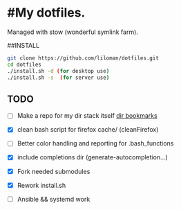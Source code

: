 
#My dotfiles. 
============

Managed with stow (wonderful symlink farm).

##INSTALL


```bash
git clone https://github.com/liloman/dotfiles.git 
cd dotfiles 
./install.sh -d (for desktop use)
./install.sh -s  (for server use)
```

## TODO
- [ ] Make a repo for my dir stack itself [dir bookmarks](http://vincent.bernat.im/en/blog/2015-zsh-directory-bookmarks.html)
- [x] clean bash script for firefox cache/ (cleanFirefox)
- [ ] Better color handling and reporting for .bash_functions
- [x] include completions dir (generate-autocompletion...)
- [x] Fork needed submodules
- [x] Rework install.sh 
- [ ] Ansible && systemd work



